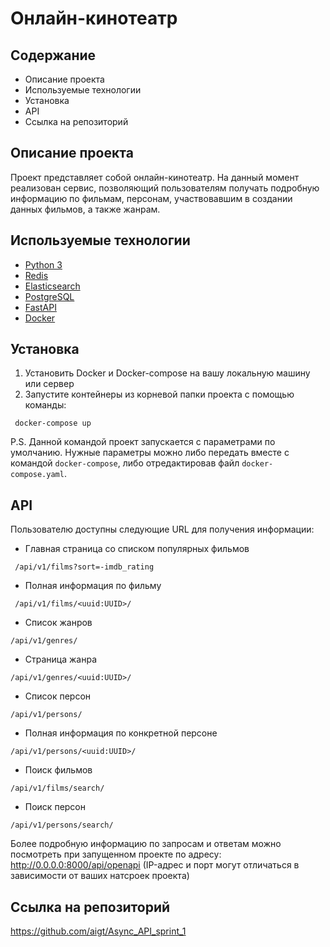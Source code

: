 # Онлайн-кинотеатр

## Содержание
- Описание проекта
- Используемые технологии
- Установка
- API
- Ссылка на репозиторий

## Описание проекта
Проект представляет собой онлайн-кинотеатр. На данный момент реализован сервис, позволяющий пользователям получать подробную информацию по фильмам, персонам, участвовавшим в создании данных фильмов, а также жанрам.

## Используемые технологии
- [Python 3](https://www.python.org/)
- [Redis](https://redis.io/)
- [Elasticsearch](https://www.elastic.co/)
- [PostgreSQL](https://www.postgresql.org/)
- [FastAPI](https://fastapi.tiangolo.com/)
- [Docker](https://www.docker.com/)

## Установка
1. Установить Docker и Docker-compose на вашу локальную машину или сервер
2. Запустите контейнеры из корневой папки проекта с помощью команды:
```
 docker-compose up
```
P.S. Данной командой проект запускается с параметрами по умолчанию. Нужные параметры можно либо передать вместе с командой `docker-compose`, либо отредактировав файл `docker-compose.yaml`.
## API
Пользователю доступны следующие URL для получения информации:
- Главная страница со списком популярных фильмов
```
 /api/v1/films?sort=-imdb_rating
```
- Полная информация по фильму
```
 /api/v1/films/<uuid:UUID>/
```
- Список жанров
```
/api/v1/genres/
```
- Страница жанра
```
/api/v1/genres/<uuid:UUID>/
```
- Список персон
```
/api/v1/persons/
```
- Полная информация по конкретной персоне
```
/api/v1/persons/<uuid:UUID>/
```
- Поиск фильмов
```
/api/v1/films/search/
```
- Поиск персон
```
/api/v1/persons/search/
```

Более подробную информацию по запросам и ответам можно посмотреть при запущенном проекте по адресу:
http://0.0.0.0:8000/api/openapi (IP-адрес и порт могут отличаться в зависимости от ваших натсроек проекта)


## Ссылка на репозиторий

https://github.com/aigt/Async_API_sprint_1


